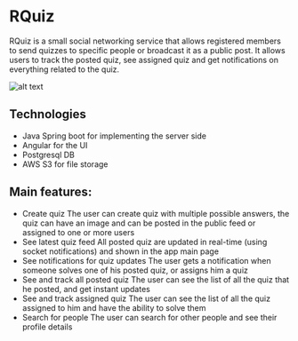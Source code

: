 # RQuiz

RQuiz is a small social networking service that allows registered members to send quizzes to specific people or broadcast it as a public post. It allows users to track the posted quiz, see assigned quiz and get notifications on everything related to the quiz.

![alt text](https://rquiz-storage-bucket-mumbai.s3.ap-south-1.amazonaws.com/rquiz-to-do-git.gif)

## Technologies

- Java Spring boot for implementing the server side
- Angular for the UI
- Postgresql DB
- AWS S3 for file storage

## Main features:
* Create quiz
  The user can create quiz with multiple possible answers, the quiz can have an image and can be posted in the public feed or assigned to one or more users 
* See latest quiz feed
  All posted quiz are updated in real-time (using socket notifications) and shown in the app main page
* See notifications for quiz updates
  The user gets a notification when someone solves one of his posted quiz, or assigns him a quiz
* See and track all posted quiz
  The user can see the list of all the quiz that he posted, and get instant updates
* See and track assigned quiz
  The user can see the list of all the quiz assigned to him and have the ability to solve them
* Search for people
  The user can search for other people and see their profile details

